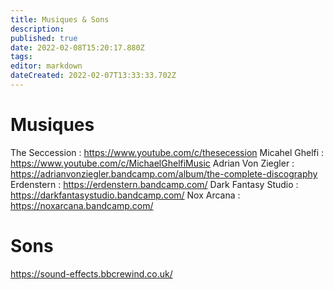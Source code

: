 ```yaml
---
title: Musiques & Sons
description: 
published: true
date: 2022-02-08T15:20:17.880Z
tags: 
editor: markdown
dateCreated: 2022-02-07T13:33:33.702Z
---
```


# Musiques

The Seccession : https://www.youtube.com/c/thesecession
Micahel Ghelfi : https://www.youtube.com/c/MichaelGhelfiMusic
Adrian Von Ziegler : https://adrianvonziegler.bandcamp.com/album/the-complete-discography
Erdenstern : https://erdenstern.bandcamp.com/
Dark Fantasy Studio : https://darkfantasystudio.bandcamp.com/
Nox Arcana : https://noxarcana.bandcamp.com/


# Sons
https://sound-effects.bbcrewind.co.uk/